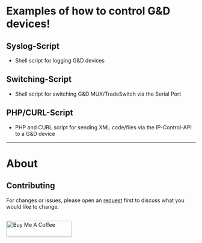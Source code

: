 # Examples of how to control G&D devices!

## Syslog-Script
- Shell script for logging G&D devices <br/>

## Switching-Script
- Shell script for switching G&D MUX/TradeSwitch via the Serial Port <br/>

## PHP/CURL-Script
- PHP and CURL script for sending XML code/files via the IP-Control-API to a G&D device <br/>

---------

# About

## Contributing
For changes or issues, please open an [request](https://github.com/tomvalk/G-D-Scripts/issues) first to discuss what you would like to change. <br/>
		

## 
<a href="https://www.buymeacoffee.com/tomtom1337" target="_blank"><img src="https://www.buymeacoffee.com/assets/img/custom_images/orange_img.png" alt="Buy Me A Coffee" style="height: 41px !important;width: 174px !important;box-shadow: 0px 3px 2px 0px rgba(190, 190, 190, 0.5) !important;-webkit-box-shadow: 0px 3px 2px 0px rgba(190, 190, 190, 0.5) !important;" ></a>

